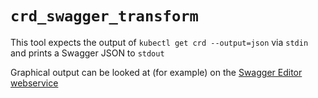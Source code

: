# `crd_swagger_transform`

This tool expects the output of `kubectl get crd --output=json` via `stdin` and prints a Swagger JSON to `stdout`

Graphical output can be looked at (for example) on the [Swagger Editor webservice](https://editor.swagger.io/)
